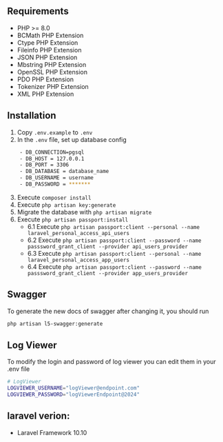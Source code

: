 
## Requirements
 - PHP >= 8.0
 - BCMath PHP Extension
 - Ctype PHP Extension
 - Fileinfo PHP Extension
 - JSON PHP Extension
 - Mbstring PHP Extension
 - OpenSSL PHP Extension
 - PDO PHP Extension
 - Tokenizer PHP Extension
 - XML PHP Extension

## Installation   
1. Copy `.env.example` to `.env`
2. In the `.env` file, set up database config
```bash
    - DB_CONNECTION=pgsql
    - DB_HOST = 127.0.0.1
    - DB_PORT = 3306
    - DB_DATABASE = database_name
    - DB_USERNAME = username
    - DB_PASSWORD = *******
```
3. Execute `composer install`
4. Execute `php artisan key:generate`
5. Migrate the database with `php artisan migrate`
6. Execute `php artisan passport:install`
    - 6.1 Execute `php artisan passport:client --personal --name laravel_personal_access_api_users`
    - 6.2 Execute `php artisan passport:client --password --name passsword_grant_client --provider api_users_provider`
    - 6.3 Execute `php artisan passport:client --personal --name laravel_personal_access_app_users`
    - 6.4 Execute `php artisan passport:client --password --name passsword_grant_client --provider app_users_provider`

## Swagger

To generate the new docs of swagger after changing it, you should run

```bash
php artisan l5-swagger:generate
```

## Log Viewer

To modify the login and password of log viewer you can edit them in your .env file

```bash
# LogViewer
LOGVIEWER_USERNAME="logViewer@endpoint.com"
LOGVIEWER_PASSWORD="logViewerEndpoint@2024"
```


## laravel verion:

-   Laravel Framework 10.10
